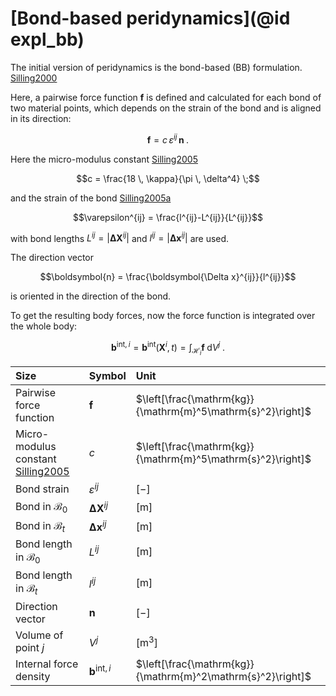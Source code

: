 # [Bond-based peridynamics](@id expl_bb)

The initial version of peridynamics is the bond-based (BB) formulation. [Silling2000](@cite)

Here, a pairwise force function $\boldsymbol{f}$ is defined and calculated for each bond of two material points, which depends on the strain of the bond and is aligned in its direction: 

```math
 \boldsymbol{f} = c \, \varepsilon^{ij} \, \boldsymbol{n} \; .
```

Here the micro-modulus constant [Silling2005](@cite)
```math
c = \frac{18 \, \kappa}{\pi \, \delta^4} \;
```
and the strain of the bond [Silling2005a](@cite)
```math
\varepsilon^{ij} = \frac{l^{ij}-L^{ij}}{L^{ij}}
``` 
with bond lengths $L^{ij} =\left|\boldsymbol{\Delta X}^{ij}\right|$ and $l^{ij} =\left|\boldsymbol{\Delta x}^{ij}\right|$ are used.

The direction vector
```math
\boldsymbol{n} = \frac{\boldsymbol{\Delta x}^{ij}}{l^{ij}}
``` 
is oriented in the direction of the bond. 

To get the resulting body forces, now the force function is integrated over the whole body:

```math
\boldsymbol{b}^{\mathrm{int},i} = \boldsymbol{b}^{\mathrm{int}} (\boldsymbol{X} ^ {i} , t) = \int_{\mathcal{H}_i} \boldsymbol{f} \; \mathrm{d}V^j \; .
```

| Size | Symbol |      Unit |
|:--------|:-------------|:------------|
| Pairwise force function | $\boldsymbol{f}$ | $\left[\frac{\mathrm{kg}}{\mathrm{m}^5\mathrm{s}^2}\right]$ |
| Micro-modulus constant [Silling2005](@cite) |  $c$ | $\left[\frac{\mathrm{kg}}{\mathrm{m}^5\mathrm{s}^2}\right]$ |
| Bond strain | $\varepsilon^{ij}$ |      $[-]$ |
| Bond in $\mathcal{B}_0$ |      $\boldsymbol{\Delta X}^{ij}$     | $[\mathrm{m}]$ |
| Bond in $\mathcal{B}_t$ |      $\boldsymbol{\Delta x}^{ij}$     | $[\mathrm{m}]$ |
| Bond length in $\mathcal{B}_0$ |      $L^{ij}$     | $[\mathrm{m}]$ |
| Bond length in $\mathcal{B}_t$ |      $l^{ij}$     | $[\mathrm{m}]$ |
| Direction vector |      $\boldsymbol{n}$      | $[-]$ |
| Volume of point $j$ | $V^j$ | $\left[\mathrm{m}^3\right]$
| Internal force density | $\boldsymbol{b}^{\mathrm{int},i}$ | $\left[\frac{\mathrm{kg}}{\mathrm{m}^2\mathrm{s}^2}\right]$ |
